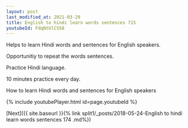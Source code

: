 ```yaml
---
layout: post
last_modified_at: 2021-03-29
title: English to hindi learn words sentences 715 
youtubeId: FdqNtUlCS58
---
```

 
 
Helps to learn Hindi words and sentences for English speakers.

Opportunitiy to repeat the words sentences. 

Practice Hindi language. 
 
10 minutes practice every day. 
 
How to learn Hindi words and sentences for English speakers 
 
{% include youtubePlayer.html id=page.youtubeId %}
 
 
[Next]({{ site.baseurl }}{% link  split1/_posts/2018-05-24-English to hindi learn words sentences 174 .md%})
 
